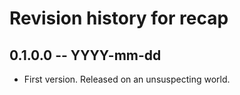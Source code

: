 # Revision history for recap

## 0.1.0.0 -- YYYY-mm-dd

* First version. Released on an unsuspecting world.
